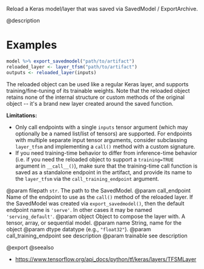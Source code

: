 Reload a Keras model/layer that was saved via SavedModel / ExportArchive.

@description

# Examples

```r
model %>% export_savedmodel("path/to/artifact")
reloaded_layer <- layer_tfsm("path/to/artifact")
outputs <- reloaded_layer(inputs)
```

The reloaded object can be used like a regular Keras layer, and supports
training/fine-tuning of its trainable weights. Note that the reloaded
object retains none of the internal structure or custom methods of the
original object -- it's a brand new layer created around the saved
function.

**Limitations:**

* Only call endpoints with a single `inputs` tensor argument
(which may optionally be a named list/list of tensors) are supported.
For endpoints with multiple separate input tensor arguments, consider
subclassing `layer_tfsm` and implementing a `call()` method with a
custom signature.
* If you need training-time behavior to differ from inference-time behavior
(i.e. if you need the reloaded object to support a `training=TRUE` argument
in `__call__()`), make sure that the training-time call function is
saved as a standalone endpoint in the artifact, and provide its name
to the `layer_tfsm` via the `call_training_endpoint` argument.

@param filepath `str`. The path to the SavedModel.
@param call_endpoint Name of the endpoint to use as the `call()` method
    of the reloaded layer. If the SavedModel was created
    via `export_savedmodel()`,
    then the default endpoint name is `'serve'`. In other cases
    it may be named `'serving_default'`.
@param object Object to compose the layer with. A tensor, array, or sequential model.
@param name String, name for the object
@param dtype datatype (e.g., `"float32"`).
@param call_training_endpoint see description
@param trainable see description

@export
@seealso
+ <https://www.tensorflow.org/api_docs/python/tf/keras/layers/TFSMLayer>

